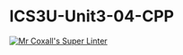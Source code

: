 # ICS3U-Unit3-04-CPP

[![Mr Coxall's Super Linter](https://github.com/Evgeny-Vovk/ICS3U-Unit3-04-CPP/workflows/Mr%20Coxall's%20Super%20Linter/badge.svg)](https://github.com/Evgeny-Vovk/ICS3U-Unit3-04-CPP/actions)
